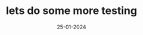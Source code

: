 ---
title: 'lets do some more testing'
date: '25-01-2024'
intro: 'Building credibility and trust are essential factors, especially in areas involving money. In online gaming, you must find out and '
---